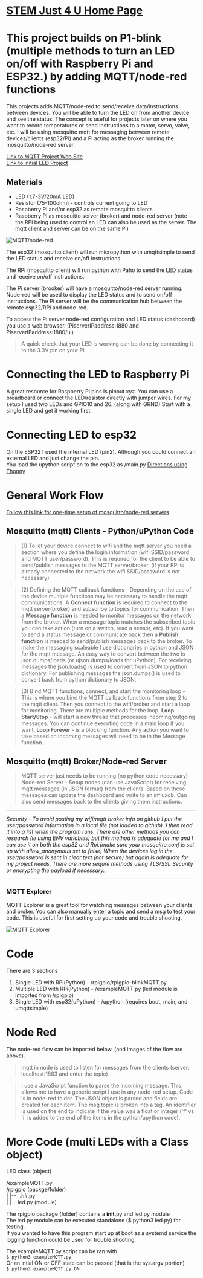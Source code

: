 # [STEM Just 4 U Home Page](https://stemjust4u.com/)
# This project builds on P1-blink (multiple methods to turn an LED on/off with Raspberry Pi and ESP32.) by adding MQTT/node-red functions

This projects adds MQTT/node-red to send/receive data/instructions between devices. You will be able to turn the LED on from another device and see the status. The concept is useful for projects later on where you want to record temperatures or send instructions to a motor, servo, valve, etc. I will be using mosquitto mqtt for messaging between remote devices/clients (esp32/Pi) and a Pi acting as the broker running the mosquitto/node-red server.  

[Link to MQTT Project Web Site](https://stemjust4u.com/p1-Led-Blink-MQTT)  
[Link to initial LED Project](https://stemjust4u.com/p1-Led-Blink)
## Materials 
* LED (1.7-3V/20mA LED)
* Resistor (75-100ohm) - controls current going to LED
* Raspberry Pi and/or esp32 as remote mosquitto clients
* Raspberry Pi as mosquitto server (broker) and node-red server (note - the RPi being used to control an LED can also be used as the server. The mqtt client and server can be on the same Pi)

![MQTT/node-red](images/pi-mqtt-node-red-diagram.jpg "Diagram")

The esp32 (mosquitto client) will run micropython with umqttsimple to send the LED status and receive on/off instructions.

The RPi (mosquitto client) will run python with Paho to send the LED status and receive on/off instructions.

The Pi server (brooker) will have a mosquitto/node-red server running. Node-red will be used to display the LED status and to send on/off instructions. The Pi server will be the communication hub between the remote esp32/RPi and node-red.

To access the Pi server node-red configuration and LED status (dashboard) you use a web browser. (PiserverIPaddress:1880 and PiserverIPaddress:1880/ui)

>A quick check that your LED is working can be done by connecting it to the 3.3V pin on your Pi.

# Connecting the LED to Raspberry Pi
A great resource for Raspberry Pi pins is pinout.xyz. You can use a breadboard or connect the LED/resistor directly with jumper wires.
For my setup I used two LEDs and GPIO10 and 26. (along with GRND) Start with a single LED and get it working first.

# Connecting LED to esp32
On the ESP32 I used the internal LED (pin2). Although you could connect an external LED and just change the pin.  
You load the upython script on to the esp32 as /main.py  [Directions using Thonny](https://stemjust4u.com/esp32-esp8266)

# General Work Flow

[Follow this link for one-time setup of mosquitto/node-red servers](https://stemjust4u.com/mqtt-influxdb-nodered-grafana)  

## Mosquitto (mqtt) Clients - Python/uPython Code
>(1) To let your device connect to wifi and the mqtt server you need a section where you define the login information (wifi SSID/password and MQTT user/password). This is required for the client to be able to send/publish messages to the MQTT server/broker.  (if your RPi is already connected to the network the wifi SSID/password is not necessary)

>(2) Defining the MQTT callback functions - Depending on the use of the device multiple functions may be necessary to handle the mqtt communications. A **Connect function** is required to connect to the mqtt server(broker) and subscribe to topics for communication. Then a **Message function** is needed to monitor messages on the network from the broker. When a message topic matches the subscribed topic you can take action (turn on a switch, read a sensor, etc). If you want to send a status message or communicate back then a **Publish function** is needed to send/publish messages back to the broker. To make the messaging scaleable I use dictionaries in python and JSON for the mqtt message. An easy way to convert between the two is json.dumps/loads (or ujson.dumps/loads for uPython). For receiving messages the json.loads() is used to convert from JSON to python dictionary. For publishing messages the json.dumps() is used to convert back from python dictionary to JSON.

>(3) Bind MQTT functions, connect, and start the monitoring loop - This is where you bind the MQTT callback functions from step 2 to the mqtt client. Then you connect to the wifi/broker and start a loop for monitoring. There are multiple methods for the loop. **Loop Start/Stop** - will start a new thread that processes incoming/outgoing messages. You can continue executing code in a main loop if you want. **Loop Forever** - is a blocking function. Any action you want to take based on incoming messages will need to be in the Message function.

## Mosquitto (mqtt) Broker/Node-red Server
>MQTT server just needs to be running (no python code necessary)
Node-red Server - Setup nodes (can use JavaScript) for receiving mqtt messages (in JSON format) from the clients. Based on these messages can update the dashboard and write to an influxdb. Can also send messages back to the clients giving them instructions.

---

_Security - To avoid posting my wifi/mqtt broker info​ on github I put the user/password information in a local file (not loaded to github). I then read it into a list when the program runs. There are other methods you can research (ie using ENV variables) but this method is adequate for me and I can use it on both the esp32 and Rpi.(make sure your mosquitto.conf is set up with allow_anonymous set to false) When the devices log in the user/password is sent in clear text (not secure) but again is adequate for my project needs. There are more sequre methods using TLS/SSL Security or encrypting the payload if necessary._

---

### MQTT Explorer  
MQTT Explorer is a great tool for watching messages between your clients and broker. You can also manually enter a topic and send a msg to test your code. This is useful for first setting up your code and trouble shooting.

![MQTT Explorer](images/MQTT-explorer.png "MQTT Explorer")

# Code
​​There are 3 sections
1. Single LED with RPi(Python) - /rpigpio/rpigpio-blinkMQTT.py
2. Multiple LED with RPi(Python) - /exampleMQTT.py (led module is imported from /rpigpio)
3. Single LED with esp32(uPython) - /upython (requires boot, main, and umqttsimple)

# Node Red
The node-red flow can be imported below. (and images of the flow are above). 
> mqtt in node is used to listen for messages from the clients (server: localhost:1883 and enter the topic)

> I use a JavaScript function to parse the incoming message. This allows me to have a generic script I use in any node-red setup. Code is in node-red folder. The JSON object is parsed and fields are created for each item. The msg topic is broken into a tag. An identifier is used on the end to indicate if the value was a float or integer ('f' vs 'i' is added to the end of the items in the python/upython code). 

# More Code (multi LEDs with a Class object)
LED class (object)

/exampleMQTT.py  
/rpigpio (packge/folder)  
|     |-- __init_.py  
|     |-- led.py (module)  

​​The rpigpio package (folder) contains a __init__.py and led.py module  
The led.py module can be executed standalone ($ python3 led.py) for testing.  
If you wanted to have this program start up at boot as a systemd service the logging function could be used for trouble shooting.  

The exampleMQTT.py script can be ran with  
`$ python3 exampleMQTT.py`  
Or an intial ON or OFF state can be passed (that is the sys.argv portion)  
`$ python3 exampleMQTT.py ON`